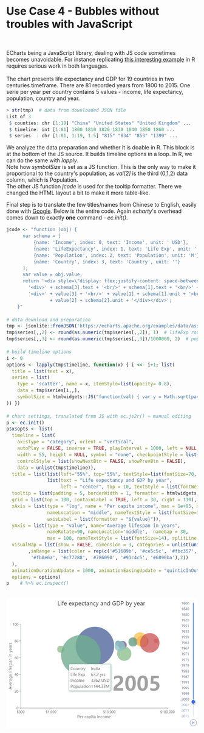# Use Case 4 - Bubbles without troubles with JavaScript
<br />

ECharts being a JavaScript library, dealing with JS code sometimes becomes unavoidable. For instance replicating [this interesting example](https://echarts.apache.org/examples/en/editor.html?c=scatter-life-expectancy-timeline) in R requires serious work in both languages.  
\
The chart presents life expectancy and GDP for 19 countries in two centuries timeframe. There are 81 recorded years from 1800 to 2015. One serie per year per country contains 5 values - income, life expectancy, population, country and year. 
```r
> str(tmp)  # data from downloaded JSON file
List of 3
 $ counties: chr [1:19] "China" "United States" "United Kingdom" ...
 $ timeline: int [1:81] 1800 1810 1820 1830 1840 1850 1860 ...
 $ series  : chr [1:81, 1:19, 1:5] "815" "834" "853" "1399" ...
```
We analyze the data preparation and whether it is doable in R. This block is at the bottom of the JS source. It builds timeline options in a loop. In R, we can do the same with *lapply*.  
Note how *symbolSize* is set as a JS function. This is the only way to make it proportional to the country's population, as *val[2]* is the third (0,1,2) data column, which is Population.  
The other JS function *jcode* is used for the tooltip formatter. There we changed the HTML layout a bit to make it more table-like.
<!-- 
One good trick to mention is the way *series* is set in *p$x$opts*. We have *options* built for all timeline points. It contains all series already, so we can just assign the first one to *series* in *p$x$opts*. 
  series = list(options[[1]]$series), 
  -->  
Final step is to translate the few titles/names from Chinese to English, easily done with [Google](http://translate.google.com/). Below is the entire code. Again *echarty*'s overhead comes down to exactly **one** command - *ec.init()*.
<br />

```r
jcode <- "function (obj) {
      var schema = [
          {name: 'Income', index: 0, text: 'Income', unit: ' USD'},
          {name: 'LifeExpectancy', index: 1, text: 'Life Exp', unit: ' yrs'},
          {name: 'Population', index: 2, text: 'Population', unit: 'M'},
          {name: 'Country', index: 3, text: 'Country', unit: ''}
      ];
      var value = obj.value;
      return '<div style=\"display: flex;justify-content: space-between;\">' + 
        '<div>' + schema[3].text + '<br/>' + schema[1].text + '<br/>' + schema[0].text + '<br/>' + schema[2].text + '</div>' +
        '<div>' + value[3] + '<br/>' + value[1] + schema[1].unit + '<br/>' + value[0] + schema[0].unit + '<br/>' 
                + value[2] + schema[2].unit + '</div></div>';
    }"

# data download and preparation
tmp <- jsonlite::fromJSON('https://echarts.apache.org/examples/data/asset/data/life-expectancy.json')
tmp$series[,,2] <- round(as.numeric(tmp$series[,,2]), 1)  # lifeExp rounded
tmp$series[,,3] <- round(as.numeric(tmp$series[,,3])/1000000, 2)  # pop in Millions

# build timeline options
i <- 0
options <- lapply(tmp$timeline, function(x) { i <<- i+1; list(
  title = list(text = x), 
  series = list(
    type = 'scatter', name = x, itemStyle=list(opacity= 0.8),
    data = tmp$series[i,,],
    symbolSize = htmlwidgets::JS("function(val) { var y = Math.sqrt(parseInt(val[2]) / 5e2) + 0.1; return y * 80;}")
)) })

# chart settings, translated from JS with ec.js2r() + manual editing
p <- ec.init()
p$x$opts <- list(
  timeline = list(
    axisType = "category", orient = "vertical", 
    autoPlay = FALSE, inverse = TRUE, playInterval = 1000, left = NULL, right = 0, top = 20, bottom = 20, 
    width = 55, height = NULL, symbol = "none", checkpointStyle = list(borderWidth = 2), 
    controlStyle = list(showNextBtn = FALSE, showPrevBtn = FALSE), 
    data = unlist(tmp$timeline)), 
  title = list(list(left="55%", top="55%", textStyle=list(fontSize=70, color='#11111166')), 
               list(text = "Life expectancy and GDP by year", 
                    left = "center", top = 10, textStyle = list(fontWeight = "normal", fontSize = 20))), 
  tooltip = list(padding = 5, borderWidth = 1, formatter = htmlwidgets::JS(jcode)), 
  grid = list(top = 100, containLabel = TRUE, left = 30, right = 110), 
  xAxis = list(type = "log", name = "Per capita income", max = 1e+05, min = 300, nameGap = 25, 
               nameLocation = "middle", nameTextStyle = list(fontSize=14), splitLine=list(show=FALSE), 
               axisLabel = list(formatter = "${value}")), 
  yAxis = list(type = "value", name="Average lifespan in years", 
               nameRotate=90, nameLocation='middle',  nameGap = 30,
               max = 100, nameTextStyle = list(fontSize=14), splitLine = list(show=FALSE)),
  visualMap = list(show = FALSE, dimension = 3, categories = unlist(unique(tmp$counties)) 
        ,inRange = list(color = rep(c('#51689b', '#ce5c5c', '#fbc357', '#8fbf8f', '#659d84',
         '#fb8e6a', '#c77288', '#786090', '#91c4c5', '#6890ba'),2))
  ),
  animationDurationUpdate = 1000, animationEasingUpdate = "quinticInOut", 
  options = options)
p    # %>% ec.inspect()
```
<br/>
<img src="img/uc5-1.png" alt="bubbles" />

<br/>

